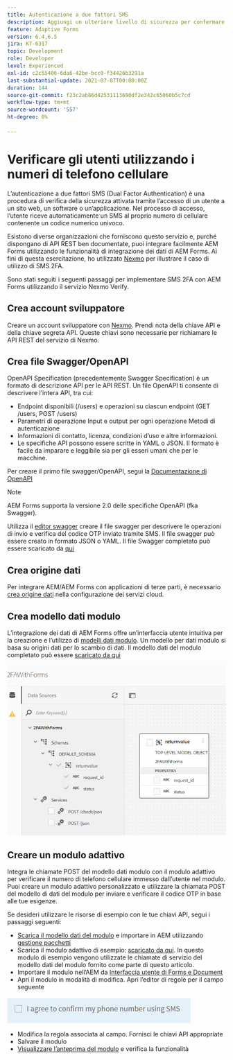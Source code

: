 ```yaml
---
title: Autenticazione a due fattori SMS
description: Aggiungi un ulteriore livello di sicurezza per confermare l’identità di un utente quando desidera eseguire determinate attività
feature: Adaptive Forms
version: 6.4,6.5
jira: KT-6317
topic: Development
role: Developer
level: Experienced
exl-id: c2c55406-6da6-42be-bcc0-f34426b3291a
last-substantial-update: 2021-07-07T00:00:00Z
duration: 144
source-git-commit: f23c2ab86d42531113690df2e342c65060b5c7cd
workflow-type: tm+mt
source-wordcount: '557'
ht-degree: 0%

---
```


# Verificare gli utenti utilizzando i numeri di telefono cellulare

L’autenticazione a due fattori SMS (Dual Factor Authentication) è una procedura di verifica della sicurezza attivata tramite l’accesso di un utente a un sito web, un software o un’applicazione. Nel processo di accesso, l’utente riceve automaticamente un SMS al proprio numero di cellulare contenente un codice numerico univoco.

Esistono diverse organizzazioni che forniscono questo servizio e, purché dispongano di API REST ben documentate, puoi integrare facilmente AEM Forms utilizzando le funzionalità di integrazione dei dati di AEM Forms. Ai fini di questa esercitazione, ho utilizzato [Nexmo](https://developer.nexmo.com/verify/overview) per illustrare il caso di utilizzo di SMS 2FA.

Sono stati seguiti i seguenti passaggi per implementare SMS 2FA con AEM Forms utilizzando il servizio Nexmo Verify.

## Crea account sviluppatore

Creare un account sviluppatore con [Nexmo](https://dashboard.nexmo.com/sign-in). Prendi nota della chiave API e della chiave segreta API. Queste chiavi sono necessarie per richiamare le API REST del servizio di Nexmo.

## Crea file Swagger/OpenAPI

OpenAPI Specification (precedentemente Swagger Specification) è un formato di descrizione API per le API REST. Un file OpenAPI ti consente di descrivere l’intera API, tra cui:

* Endpoint disponibili (/users) e operazioni su ciascun endpoint (GET /users, POST /users)
* Parametri di operazione Input e output per ogni operazione Metodi di autenticazione
* Informazioni di contatto, licenza, condizioni d’uso e altre informazioni.
* Le specifiche API possono essere scritte in YAML o JSON. Il formato è facile da imparare e leggibile sia per gli esseri umani che per le macchine.

Per creare il primo file swagger/OpenAPI, segui la [Documentazione di OpenAPI](https://swagger.io/docs/specification/2-0/basic-structure/)

>[!NOTE]
> AEM Forms supporta la versione 2.0 delle specifiche OpenAPI (fka Swagger).

Utilizza il [editor swagger](https://editor.swagger.io/) creare il file swagger per descrivere le operazioni di invio e verifica del codice OTP inviato tramite SMS. Il file swagger può essere creato in formato JSON o YAML. Il file Swagger completato può essere scaricato da [qui](assets/two-factore-authentication-swagger.zip)

## Crea origine dati

Per integrare AEM/AEM Forms con applicazioni di terze parti, è necessario [crea origine dati](https://experienceleague.adobe.com/docs/experience-manager-learn/forms/ic-web-channel-tutorial/parttwo.html) nella configurazione dei servizi cloud.

## Crea modello dati modulo

L’integrazione dei dati di AEM Forms offre un’interfaccia utente intuitiva per la creazione e l’utilizzo di [modelli dati modulo](https://experienceleague.adobe.com/docs/experience-manager-65/forms/form-data-model/create-form-data-models.html). Un modello per dati modulo si basa su origini dati per lo scambio di dati.
Il modello dati del modulo completato può essere [scaricato da qui](assets/sms-2fa-fdm.zip)

![fdm](assets/2FA-fdm.PNG)

## Creare un modulo adattivo

Integra le chiamate POST del modello dati modulo con il modulo adattivo per verificare il numero di telefono cellulare immesso dall’utente nel modulo. Puoi creare un modulo adattivo personalizzato e utilizzare la chiamata POST del modello di dati del modulo per inviare e verificare il codice OTP in base alle tue esigenze.

Se desideri utilizzare le risorse di esempio con le tue chiavi API, segui i passaggi seguenti:

* [Scarica il modello dati del modulo](assets/sms-2fa-fdm.zip) e importare in AEM utilizzando [gestione pacchetti](http://localhost:4502/crx/packmgr/index.jsp)
* Scarica il modulo adattivo di esempio: [scaricato da qui](assets/sms-2fa-verification-af.zip). In questo modulo di esempio vengono utilizzate le chiamate di servizio del modello dati del modulo fornito come parte di questo articolo.
* Importare il modulo nell’AEM da [Interfaccia utente di Forms e Document](http://localhost:4502/aem/forms.html/content/dam/formsanddocuments)
* Apri il modulo in modalità di modifica. Apri l’editor di regole per il campo seguente

![sms-send](assets/check-sms.PNG)

* Modifica la regola associata al campo. Fornisci le chiavi API appropriate
* Salvare il modulo
* [Visualizzare l’anteprima del modulo](http://localhost:4502/content/dam/formsanddocuments/sms-2fa-verification/jcr:content?wcmmode=disabled) e verifica la funzionalità
